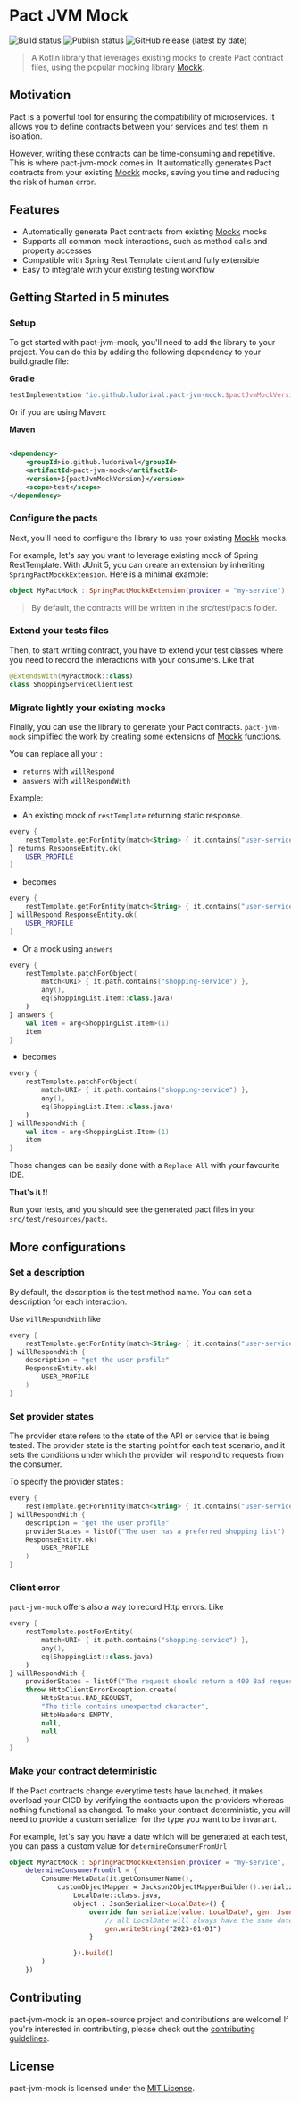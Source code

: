 Pact JVM Mock
=========================
![Build status](https://github.com/ludorival/pact-jvm-mock/actions/workflows/build.yaml/badge.svg)
![Publish status](https://github.com/ludorival/pact-jvm-mock/actions/workflows/publish.yaml/badge.svg)
![GitHub release (latest by date)](https://img.shields.io/github/v/release/ludorival/pact-jvm-mock)
> A Kotlin library that leverages existing mocks to create Pact contract files, using the popular mocking
> library [Mockk](https://github.com/mockk/mockk).

## Motivation

Pact is a powerful tool for ensuring the compatibility of microservices. It allows you to define contracts between your
services and test them in isolation.

However, writing these contracts can be time-consuming and repetitive. This is where pact-jvm-mock comes in. It
automatically generates Pact contracts from your existing [Mockk](https://github.com/mockk/mockk) mocks, saving you time
and reducing the risk of human error.

## Features

- Automatically generate Pact contracts from existing [Mockk](https://github.com/mockk/mockk) mocks
- Supports all common mock interactions, such as method calls and property accesses
- Compatible with Spring Rest Template client and fully extensible
- Easy to integrate with your existing testing workflow

## Getting Started in 5 minutes

### Setup

To get started with pact-jvm-mock, you'll need to add the library to your project. You can do this by adding the
following dependency to your build.gradle file:

**Gradle**

```groovy
testImplementation "io.github.ludorival:pact-jvm-mock:$pactJvmMockVersion"
```

Or if you are using Maven:

**Maven**

````xml

<dependency>
    <groupId>io.github.ludorival</groupId>
    <artifactId>pact-jvm-mock</artifactId>
    <version>${pactJvmMockVersion}</version>
    <scope>test</scope>
</dependency>
````

### Configure the pacts

Next, you'll need to configure the library to use your existing [Mockk](https://github.com/mockk/mockk) mocks.

For example, let's say you want to leverage existing mock of Spring RestTemplate.
With JUnit 5, you can create an extension by inheriting `SpringPactMockkExtension`. Here is a minimal example:

```kotlin
object MyPactMock : SpringPactMockkExtension(provider = "my-service") 
```

> By default, the contracts will be written in the src/test/pacts folder.

### Extend your tests files

Then, to start writing contract,
you have to extend your test classes where you need to record the interactions with your consumers. Like that

```kotlin
@ExtendsWith(MyPactMock::class)
class ShoppingServiceClientTest 
```

### Migrate lightly your existing mocks

Finally, you can use the library to generate your Pact contracts.
`pact-jvm-mock` simplified the work by creating some extensions of [Mockk](https://github.com/mockk/mockk) functions.

You can replace all your :

- `returns` with `willRespond`
- `answers` with `willRespondWith`

Example:

- An existing mock of `restTemplate` returning static response.

```kotlin
every {
    restTemplate.getForEntity(match<String> { it.contains("user-service") }, UserProfile::class.java)
} returns ResponseEntity.ok(
    USER_PROFILE
)
```

- becomes

```kotlin
every {
    restTemplate.getForEntity(match<String> { it.contains("user-service") }, UserProfile::class.java)
} willRespond ResponseEntity.ok(
    USER_PROFILE
)
```

- Or a mock using `answers`

```kotlin
every {
    restTemplate.patchForObject(
        match<URI> { it.path.contains("shopping-service") },
        any(),
        eq(ShoppingList.Item::class.java)
    )
} answers {
    val item = arg<ShoppingList.Item>(1)
    item
}
```

- becomes

```kotlin
every {
    restTemplate.patchForObject(
        match<URI> { it.path.contains("shopping-service") },
        any(),
        eq(ShoppingList.Item::class.java)
    )
} willRespondWith {
    val item = arg<ShoppingList.Item>(1)
    item
}
```

Those changes can be easily done with a `Replace All` with your favourite IDE.

**That's it !!**

Run your tests, and you should see the generated pact files in your `src/test/resources/pacts`.

## More configurations

### Set a description

By default, the description is the test method name. You can set a description for each interaction.

Use `willRespondWith` like

```kotlin
every {
    restTemplate.getForEntity(match<String> { it.contains("user-service") }, UserProfile::class.java)
} willRespondWith {
    description = "get the user profile"
    ResponseEntity.ok(
        USER_PROFILE
    )
}

```

### Set provider states

The provider state refers to the state of the API or service that is being tested.
The provider state is the starting point for each test scenario, and it sets the conditions under which the provider
will respond to requests from the consumer.

To specify the provider states :

```kotlin
every {
    restTemplate.getForEntity(match<String> { it.contains("user-service") }, UserProfile::class.java)
} willRespondWith {
    description = "get the user profile"
    providerStates = listOf("The user has a preferred shopping list")
    ResponseEntity.ok(
        USER_PROFILE
    )
}

```

### Client error

`pact-jvm-mock` offers also a way to record Http errors. Like

```kotlin
every {
    restTemplate.postForEntity(
        match<URI> { it.path.contains("shopping-service") },
        any(),
        eq(ShoppingList::class.java)
    )
} willRespondWith {
    providerStates = listOf("The request should return a 400 Bad request")
    throw HttpClientErrorException.create(
        HttpStatus.BAD_REQUEST,
        "The title contains unexpected character",
        HttpHeaders.EMPTY,
        null,
        null
    )
}
```

### Make your contract deterministic

If the Pact contracts change everytime tests have launched,
it makes overload your CICD by verifying the contracts upon the providers whereas nothing functional as changed.
To make your contract deterministic, you will need to provide a custom serializer for the type you want to be invariant.

For example, let's say you have a date which will be generated at each test, you can pass a custom value
for `determineConsumerFromUrl`

```kotlin
object MyPactMock : SpringPactMockkExtension(provider = "my-service",
    determineConsumerFromUrl = {
        ConsumerMetaData(it.getConsumerName(),
            customObjectMapper = Jackson2ObjectMapperBuilder().serializerByType(
                LocalDate::class.java,
                object : JsonSerializer<LocalDate>() {
                    override fun serialize(value: LocalDate?, gen: JsonGenerator, serializers: SerializerProvider?) {
                        // all LocalDate will always have the same date in the contract
                        gen.writeString("2023-01-01")
                    }

                }).build()
        )
    })

```

## Contributing

pact-jvm-mock is an open-source project and contributions are welcome! If you're interested in contributing, please
check out the [contributing guidelines](CONTRIBUTING.md).

## License

pact-jvm-mock is licensed under the [MIT License](LICENSE).
